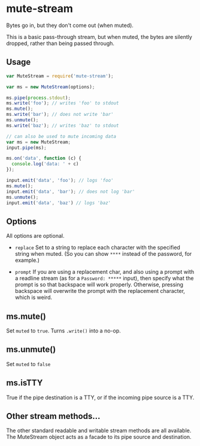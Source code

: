 # mute-stream

Bytes go in, but they don't come out (when muted).

This is a basic pass-through stream, but when muted, the bytes are
silently dropped, rather than being passed through.

## Usage

```javascript
var MuteStream = require('mute-stream');

var ms = new MuteStream(options);

ms.pipe(process.stdout);
ms.write('foo'); // writes 'foo' to stdout
ms.mute();
ms.write('bar'); // does not write 'bar'
ms.unmute();
ms.write('baz'); // writes 'baz' to stdout

// can also be used to mute incoming data
var ms = new MuteStream;
input.pipe(ms);

ms.on('data', function (c) {
  console.log('data: ' + c)
});

input.emit('data', 'foo'); // logs 'foo'
ms.mute();
input.emit('data', 'bar'); // does not log 'bar'
ms.unmute();
input.emit('data', 'baz') // logs 'baz'
```

## Options

All options are optional.

* `replace` Set to a string to replace each character with the
  specified string when muted.  (So you can show `****` instead of the
  password, for example.)

* `prompt` If you are using a replacement char, and also using a
  prompt with a readline stream (as for a `Password: *****` input),
  then specify what the prompt is so that backspace will work
  properly.  Otherwise, pressing backspace will overwrite the prompt
  with the replacement character, which is weird.

## ms.mute()

Set `muted` to `true`.  Turns `.write()` into a no-op.

## ms.unmute()

Set `muted` to `false`

## ms.isTTY

True if the pipe destination is a TTY, or if the incoming pipe source is
a TTY.

## Other stream methods...

The other standard readable and writable stream methods are all
available.  The MuteStream object acts as a facade to its pipe source
and destination.
